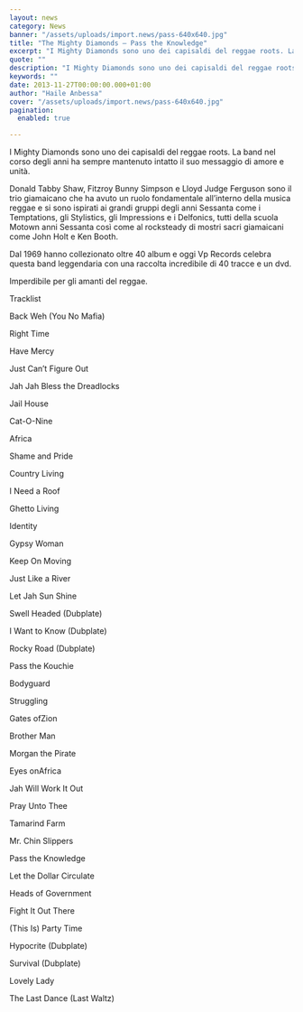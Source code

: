 ```yaml
---
layout: news
category: News
banner: "/assets/uploads/import.news/pass-640x640.jpg"
title: "The Mighty Diamonds – Pass the Knowledge"
excerpt: "I Mighty Diamonds sono uno dei capisaldi del reggae roots. La band nel corso degli anni ha sempre mantenuto intatto il suo messaggio di amore e unità. Donald Tabby Shaw, Fitzroy Bunny Simpson e Lloyd Judge Ferguson sono il trio giamaicano che ha avuto un ruolo fondamentale all’interno della musica reggae e si sono ispirati [&hellip"
quote: ""
description: "I Mighty Diamonds sono uno dei capisaldi del reggae roots. La band nel corso degli anni ha sempre mantenuto intatto il suo messaggio di amore e unità. Donald Tabby Shaw, Fitzroy Bunny Simpson e Lloyd Judge Ferguson sono il trio giamaicano che ha avuto un ruolo fondamentale all’interno della musica reggae e si sono ispirati [&hellip"
keywords: ""
date: 2013-11-27T00:00:00.000+01:00
author: "Haile Anbessa"
cover: "/assets/uploads/import.news/pass-640x640.jpg"
pagination:
  enabled: true

---
```


[](https://hotmc.com/the-mighty-diamonds-pass-the-knowledge/pass/)

I Mighty Diamonds sono uno dei capisaldi del reggae roots. La band nel corso degli anni ha sempre mantenuto intatto il suo messaggio di amore e unità.

Donald Tabby Shaw, Fitzroy Bunny Simpson e Lloyd Judge Ferguson sono il trio giamaicano che ha avuto un ruolo fondamentale all’interno della musica reggae e si sono ispirati ai grandi gruppi degli anni Sessanta come i Temptations, gli Stylistics, gli Impressions e i Delfonics, tutti della scuola Motown anni Sessanta così come al rocksteady di mostri sacri giamaicani come John Holt e Ken Booth.

Dal 1969 hanno collezionato oltre 40 album e oggi Vp Records celebra questa band leggendaria con una raccolta incredibile di 40 tracce e un dvd.

Imperdibile per gli amanti del reggae.

Tracklist

Back Weh (You No Mafia)

Right Time

Have Mercy

Just Can’t Figure Out

Jah Jah Bless the Dreadlocks

Jail House

Cat-O-Nine

Africa

Shame and Pride

Country Living

I Need a Roof

Ghetto Living

Identity

Gypsy Woman

Keep On Moving

Just Like a River

Let Jah Sun Shine

Swell Headed (Dubplate)

I Want to Know (Dubplate)

Rocky Road (Dubplate)

Pass the Kouchie

Bodyguard

Struggling

Gates ofZion

Brother Man

Morgan the Pirate

Eyes onAfrica

Jah Will Work It Out

Pray Unto Thee

Tamarind Farm

Mr. Chin Slippers

Pass the Knowledge

Let the Dollar Circulate

Heads of Government

Fight It Out There

(This Is) Party Time

Hypocrite (Dubplate)

Survival (Dubplate)

Lovely Lady

The Last Dance (Last Waltz)
